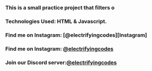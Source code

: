 ### This is a small practice project that filters o

### Technologies Used: HTML & Javascript.

### Find me on Instagram: [@electrifyingcodes][Instagram]
### Find me on Instagram: [@electrifyingcodes][Telegram]
### Join our Discord server:[@electrifyingcodes][discord]

[Instgram]:https://www.instagram.com/electrifyingcodes
[Telegram]:https://t.me/electrifyingcodes
[discord]: https://discord.com/invite/MP4h65hszf